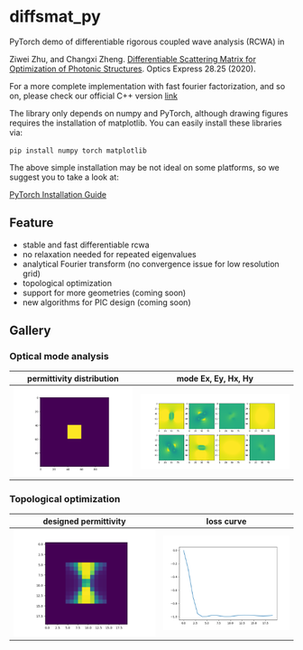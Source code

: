 # diffsmat_py

PyTorch demo of differentiable rigorous coupled wave analysis (RCWA) in

Ziwei Zhu, and Changxi Zheng. [Differentiable Scattering Matrix for Optimization of Photonic Structures](https://opg.optica.org/oe/fulltext.cfm?uri=oe-28-25-37773). Optics Express 28.25 (2020).

For a more complete implementation with fast fourier factorization, and so on, please check our official C++ version [link](https://github.com/Columbia-Computational-X-Lab/DiffSMat)

The library only depends on numpy and PyTorch, although drawing figures requires the installation of matplotlib. You can easily install these libraries via:

`pip install numpy torch matplotlib`

The above simple installation may be not ideal on some platforms, so we suggest you to take a look at:

[PyTorch Installation Guide](https://pytorch.org/get-started/locally/)

## Feature

* stable and fast differentiable rcwa
* no relaxation needed for repeated eigenvalues
* analytical Fourier transform (no convergence issue for low resolution grid)
* topological optimization
* support for more geometries (coming soon)
* new algorithms for PIC design (coming soon)

## Gallery

### Optical mode analysis

permittivity distribution            |  mode Ex, Ey, Hx, Hy
:-------------------------:|:-------------------------:
![](gallery/ex.png)  |  ![](gallery/all_modes.png)

### Topological optimization

designed permittivity          |  loss curve
:-------------------------:|:-------------------------:
![](gallery/de_final.png)  |  ![](gallery/loss_history.png)